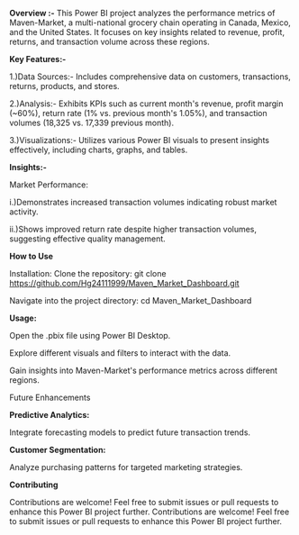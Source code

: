 **Overview :-**
This Power BI project analyzes the performance metrics of Maven-Market, a multi-national grocery chain operating in Canada, Mexico, and the United States. It focuses on key insights related to revenue, profit, returns, and transaction volume across these regions.

**Key Features:-**

1.)Data Sources:- Includes comprehensive data on customers, transactions, returns, products, and stores.

2.)Analysis:- Exhibits KPIs such as current month's revenue, profit margin (~60%), return rate (1% vs. previous month's 1.05%), and transaction volumes (18,325 vs. 17,339 previous month).

3.)Visualizations:- Utilizes various Power BI visuals to present insights effectively, including charts, graphs, and tables.

**Insights:-**

Market Performance:

i.)Demonstrates increased transaction volumes indicating robust market activity.

ii.)Shows improved return rate despite higher transaction volumes, suggesting effective quality management.

**How to Use**

Installation:
Clone the repository: git clone https://github.com/Hg24111999/Maven_Market_Dashboard.git

Navigate into the project directory: cd Maven_Market_Dashboard

**Usage:**

Open the .pbix file using Power BI Desktop.

Explore different visuals and filters to interact with the data.

Gain insights into Maven-Market's performance metrics across different regions.

Future Enhancements

**Predictive Analytics:**

Integrate forecasting models to predict future transaction trends.

**Customer Segmentation:**

Analyze purchasing patterns for targeted marketing strategies.

**Contributing**

Contributions are welcome! Feel free to submit issues or pull requests to enhance this Power BI project further.
Contributions are welcome! Feel free to submit issues or pull requests to enhance this Power BI project further.
